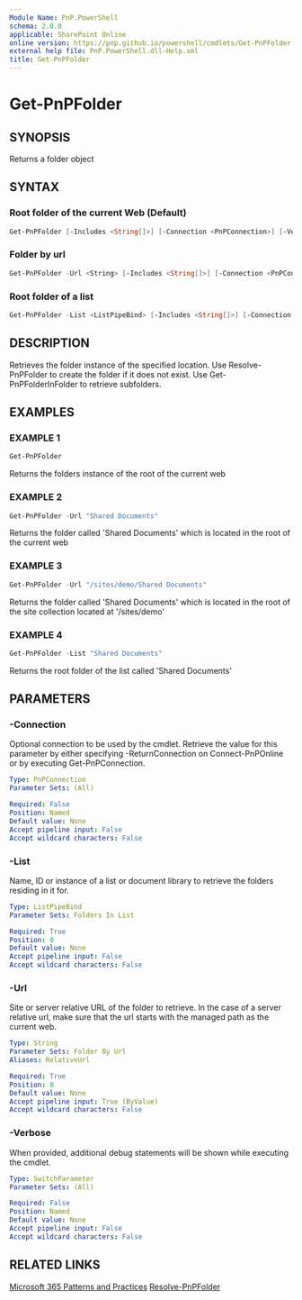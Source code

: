 ```yaml
---
Module Name: PnP.PowerShell
schema: 2.0.0
applicable: SharePoint Online
online version: https://pnp.github.io/powershell/cmdlets/Get-PnPFolder.html
external help file: PnP.PowerShell.dll-Help.xml
title: Get-PnPFolder
---
```

  
# Get-PnPFolder

## SYNOPSIS
Returns a folder object

## SYNTAX

### Root folder of the current Web (Default)
```powershell
Get-PnPFolder [-Includes <String[]>] [-Connection <PnPConnection>] [-Verbose]
```

### Folder by url
```powershell
Get-PnPFolder -Url <String> [-Includes <String[]>] [-Connection <PnPConnection>] [-Verbose]
```

### Root folder of a list
```powershell
Get-PnPFolder -List <ListPipeBind> [-Includes <String[]>] [-Connection <PnPConnection>] [-Verbose]
```

## DESCRIPTION
Retrieves the folder instance of the specified location. Use Resolve-PnPFolder to create the folder if it does not exist. Use Get-PnPFolderInFolder to retrieve subfolders.

## EXAMPLES

### EXAMPLE 1
```powershell
Get-PnPFolder
```

Returns the folders instance of the root of the current web

### EXAMPLE 2
```powershell
Get-PnPFolder -Url "Shared Documents"
```

Returns the folder called 'Shared Documents' which is located in the root of the current web

### EXAMPLE 3
```powershell
Get-PnPFolder -Url "/sites/demo/Shared Documents"
```

Returns the folder called 'Shared Documents' which is located in the root of the site collection located at '/sites/demo'

### EXAMPLE 4
```powershell
Get-PnPFolder -List "Shared Documents"
```

Returns the root folder of the list called 'Shared Documents'

## PARAMETERS

### -Connection
Optional connection to be used by the cmdlet. Retrieve the value for this parameter by either specifying -ReturnConnection on Connect-PnPOnline or by executing Get-PnPConnection.

```yaml
Type: PnPConnection
Parameter Sets: (All)

Required: False
Position: Named
Default value: None
Accept pipeline input: False
Accept wildcard characters: False
```

### -List
Name, ID or instance of a list or document library to retrieve the folders residing in it for.

```yaml
Type: ListPipeBind
Parameter Sets: Folders In List

Required: True
Position: 0
Default value: None
Accept pipeline input: False
Accept wildcard characters: False
```

### -Url
Site or server relative URL of the folder to retrieve. In the case of a server relative url, make sure that the url starts with the managed path as the current web.

```yaml
Type: String
Parameter Sets: Folder By Url
Aliases: RelativeUrl

Required: True
Position: 0
Default value: None
Accept pipeline input: True (ByValue)
Accept wildcard characters: False
```

### -Verbose
When provided, additional debug statements will be shown while executing the cmdlet.

```yaml
Type: SwitchParameter
Parameter Sets: (All)

Required: False
Position: Named
Default value: None
Accept pipeline input: False
Accept wildcard characters: False
```

## RELATED LINKS

[Microsoft 365 Patterns and Practices](https://aka.ms/m365pnp)
[Resolve-PnPFolder](https://github.com/MicrosoftDocs/office-docs-powershell/blob/master/sharepoint/sharepoint-ps/sharepoint-pnp/Resolve-PnPFolder.md)
